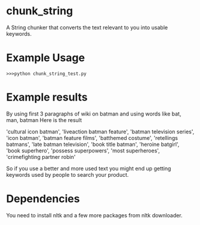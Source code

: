 chunk_string
============

A String chunker that converts the text relevant to you into usable keywords.


Example Usage
============

    >>>python chunk_string_test.py


Example results
============

By using first 3 paragraphs of wiki on batman and using words like bat, man, batman
Here is the result

'cultural icon batman', 'liveaction batman feature', 'batman television series', 'icon batman', 'batman feature films', 'batthemed costume', 'retellings batmans', 'late batman television', 'book title batman', 'heroine batgirl', 'book superhero', 'possess superpowers', 'most superheroes', 'crimefighting partner robin'


So if you use a better and more used text you might end up getting keywords used by people to search your product.



Dependencies
============

You need to install nltk and a few more packages from nltk downloader.
